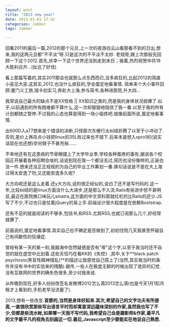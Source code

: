 ```yaml
---
layout: post
title: "2013 new year"
date: 2013-01-01 17:42
categories: Jabber
tags: Jabber

---
```

<!--more-->

回看2011的最后一篇,2012的那个元旦,上一次的夜游白云山看那看不到的日出,想来,我的这两元旦都"不平淡"呀.只是这次的不平淡不太妙.
老规矩,跟上次那般先回顾一下这个2012.首先,庆幸一下这个世界还没到走到末日；接着,热烈祝贺中共18大胜利召开...(扯远了好伐)

看上那篇写着的,其实2011那会也就那么点东西而已,没多疯狂的,比起2012的简直小巫见大巫.这其实,2012,也没什么疯狂的,学会蛋定地看事情.
简单来个大小事件回顾:厦门义工旅,瑞卡初实习,奔赴大上海,参与简书,各种进医院,升大四...

我常说自己最大的缺点不是XX性格 || XX知识之类的,而是我的身体状况弱爆了.似乎,以前遇到的所有困难都不算什么,这一次却狠狠地阻挠了我一番.以至于我的所有计划都随之暂停.不过我的心态也算是得到一场小锻炼吧.就像前面所说,蛋定地看事情.

出600D入a77想来是个错误的决断,只怪那次东栅行太纠结折腾了以至于小冲动了.否则,差价上再存点小钱把linux的35L败过来也不错下.后来本是想入xpro1的(说实话现在也还想)奈何银子不甚充裕......

不幸地还有在这患病的节骨眼撞上了大学毕业季,学校各种蛋疼的事有,据说各个校园正开展着各种招聘会啥的,话说到现在我一个都没去过,简历也没份像样的,正装也没一件.想来还没正正规规的为自己的毕业工作筹划一番.换句话说是不是在大上海过得太安逸了叻,又还能安逸多久呢?

大方向呢还是这么走着.还y大方向,说的很正经似的,说白了还不是写代码的.这一年,比较纠结的是linux方面没什么大进步,还是那么不入流.Rails有些进步但不甚明显,最近在医院换口味玩儿sinatra,这方面的中文资料那就杠杠的比Rails的还少.JS写了不少,不过也只是仗着jQuery的易上手.前端设计很大程度是在依赖Bootstrap.

还有不足的就是阅读的不够多,包括书,和RSS.尤其RSS,也就订阅那么几个,好经常就爆了.

前面说的,蛋定地看事情.其实自己也不确定是否做到了,初初住院几天我甚至怀疑自己有间歇性的狂燥症.

曾经有某一天的某一刻,我脑海中忽然疑惑是否有"带"这个字,以至于我当时还不自觉的就在虚空中比划着.这些天恰巧在看KK的《失控》,其中,关于**black patch psychosis(黑盲性精神错乱)**的描述让我感觉自己搭上了(当然,其实我当时的条件并没有书中的实验来的残酷).据传,一些人在极度无聊的时候出现了诡异的幻觉.没有互联网的世界的确失色很多,至少对我来说.

从昨晚到现在,好多人纷纷改签名发微博2012怎么滴2013怎么滴(也是今天1月1扣月租才上看到的,手机老早没流量了).

2013,想有一些改变.**首要的,当然是身体好起来.其次,希望自己的文字功夫有所提高,一直很欣赏那些写出语言平时而却寓意深远蕴味深刻的作家,虽然我也写了不少,但都是些流水帐,如果哪一天我不写代码,我希望自己会是摄影师&作家,最平凡的文字最平凡的视角去刻画这一切.最后,Javascript至少要能实在地说自己熟悉.**